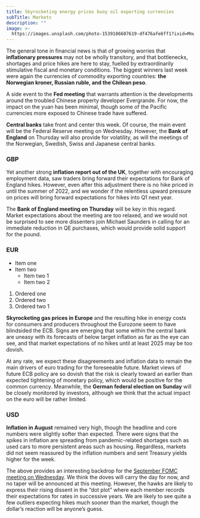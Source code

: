 ```yaml
---
title: Skyrocketing energy prices buoy oil exporting currencies
subTitle: Markets
description: ""
image: >-
  https://images.unsplash.com/photo-1539186607619-df476afe6ff1?ixid=MnwxMjA3fDB8MHxwaG90by1wYWdlfHx8fGVufDB8fHx8&ixlib=rb-1.2.1&auto=format&fit=crop&w=3270&q=80
---
```


The general tone in financial news is that of growing worries that **inflationary pressures** may not be wholly transitory, and that bottlenecks, shortages and price hikes are here to stay, fuelled by extraordinarily stimulative fiscal and monetary conditions. The biggest winners last week were again the currencies of commodity exporting countries: **the Norwegian kroner, Russian ruble, and the Chilean peso**.

A side event to the **Fed meeting** that warrants attention is the developments around the troubled Chinese property developer Evergrande. For now, the impact on the yuan has been minimal, though some of the Pacific currencies more exposed to Chinese trade have suffered.

**Central banks** take front and center this week. Of course, the main event will be the Federal Reserve meeting on Wednesday. However, the **Bank of England** on Thursday will also provide for volatility, as will the meetings of the Norwegian, Swedish, Swiss and Japanese central banks.

### **GBP**

Yet another strong **inflation report out of the UK**, together with encouraging employment data, saw traders bring forward their expectations for Bank of England hikes. However, even after this adjustment there is no hike priced in until the summer of 2022, and we wonder if the relentless upward pressure on prices will bring forward expectations for hikes into Q1 next year.

The **Bank of England meeting on Thursday** will be key in this regard. Market expectations about the meeting are too relaxed, and we would not be surprised to see more dissenters join Michael Saunders in calling for an immediate reduction in QE purchases, which would provide solid support for the pound.

### **EUR**

- Item one
- Item two
  - Item two 1
  - Item two 2

1. Ordered one
2. Ordered two
3. Ordered two 1

**Skyrocketing gas prices in Europe** and the resulting hike in energy costs for consumers and producers throughout the Eurozone seem to have blindsided the ECB. Signs are emerging that some within the central bank are uneasy with its forecasts of below target inflation as far as the eye can see, and that market expectations of no hikes until at least 2025 may be too dovish.

At any rate, we expect these disagreements and inflation data to remain the main drivers of euro trading for the foreseeable future. Market views of future ECB policy are so dovish that the risk is clearly toward an earlier than expected tightening of monetary policy, which would be positive for the common currency. Meanwhile, the **German federal election on Sunday** will be closely monitored by investors, although we think that the actual impact on the euro will be rather limited.

### **USD**

**Inflation in August** remained very high, though the headline and core numbers were slightly softer than expected. There were signs that the spikes in inflation are spreading from pandemic-related shortages such as used cars to more persistent areas such as housing. Regardless, markets did not seem reassured by the inflation numbers and sent Treasury yields higher for the week.

The above provides an interesting backdrop for the [September FOMC meeting on Wednesday](https://ebury.com/e-blog/blog/ebury_post/fomc-september-meeting-preview-will-the-fed-announce-a-qe-taper/). We think the doves will carry the day for now, and no taper will be announced at this meeting. However, the hawks are likely to express their rising dissent in the “dot plot” where each member records their expectations for rates in successive years. We are likely to see quite a few outliers expecting hikes much sooner than the market, though the dollar’s reaction will be anyone’s guess.
